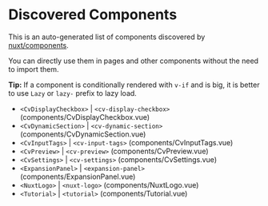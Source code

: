 # Discovered Components

This is an auto-generated list of components discovered by [nuxt/components](https://github.com/nuxt/components).

You can directly use them in pages and other components without the need to import them.

**Tip:** If a component is conditionally rendered with `v-if` and is big, it is better to use `Lazy` or `lazy-` prefix to lazy load.

- `<CvDisplayCheckbox>` | `<cv-display-checkbox>` (components/CvDisplayCheckbox.vue)
- `<CvDynamicSection>` | `<cv-dynamic-section>` (components/CvDynamicSection.vue)
- `<CvInputTags>` | `<cv-input-tags>` (components/CvInputTags.vue)
- `<CvPreview>` | `<cv-preview>` (components/CvPreview.vue)
- `<CvSettings>` | `<cv-settings>` (components/CvSettings.vue)
- `<ExpansionPanel>` | `<expansion-panel>` (components/ExpansionPanel.vue)
- `<NuxtLogo>` | `<nuxt-logo>` (components/NuxtLogo.vue)
- `<Tutorial>` | `<tutorial>` (components/Tutorial.vue)
